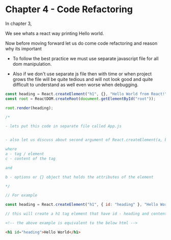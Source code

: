 # Chapter 4 - Code Refactoring

In chapter 3,

We see whats a react way printing Hello world.

Now before moving forward let us do come code refactoring and reason why its important

- To follow the best practice we must use separate javascript file for all dom manipulation.

- Also if we don't use separate js file then with time or when project grows the file will be quite tedious and will not look good and quite difficult to understand as well even worse when debugging.

```js
const heading = React.createElement("h1", {}, "Hello World from React!");
const root = ReactDOM.createRoot(document.getElementById("root"));

root.render(heading);

/*

- lets put this code in separate file called App.js


- also let us discuss about second argument of React.createElement(a, b, c)

where 
a - tag / element
c - content of the tag

and 

b - options or {} object that holds the attributes of the element

*/
```

```js
// For example

const heading = React.createElement("h1", { id: "heading" }, "Hello World");

// this will create a h1 tag element that have id - heading and content Hello World
```

```html
<!-- the above example is equivalent to the below html -->

<h1 id="heading">Hello World</h1>
```
